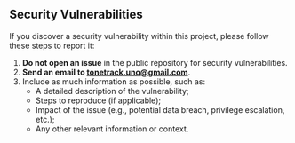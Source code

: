 ## Security Vulnerabilities

If you discover a security vulnerability within this project, please follow these steps to report it:

1. **Do not open an issue** in the public repository for security vulnerabilities.
2. **Send an email to [tonetrack.uno@gmail.com](mailto:tonetrack.uno@gmail.com)**.
3. Include as much information as possible, such as:
   - A detailed description of the vulnerability;
   - Steps to reproduce (if applicable);
   - Impact of the issue (e.g., potential data breach, privilege escalation, etc.);
   - Any other relevant information or context.
